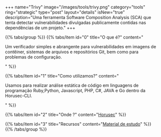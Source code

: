 +++
name="Trivy"
image="/images/tools/trivy.png"
category="tools"
ring="strategic"
type="post"
layout="details"
isNew="true"
description="Uma ferramenta Software Composition Analysis (SCA) que tenta detectar vulnerabilidades divulgadas publicamente contidas nas dependências de um projeto."
+++

{{% tabs/group %}}
  {{% tabs/item id="0" title="O que é?" content="<p>Um verificador simples e abrangente para vulnerabilidades em imagens de contêiner, sistemas de arquivos e repositórios Git, bem como para problemas de configuração.</p>" %}}
  
  {{% tabs/item id="1" title="Como utilizamos?" content="<p>Usamos para realizar análise estática de código em linguagens de programação Ruby,Python, Javascript, PHP, C#, JAVA e Go dentro da Horusec-CLI.</p>" %}}
  
  {{% tabs/item id="2" title="Onde ?" content="<a href='https://horusec.io/' target='_blank'>Horusec</a>" %}}

  {{% tabs/item id="3" title="Recursos" content="<a href='https://aquasecurity.github.io/trivy/v0.19.2/getting-started/overview/' target='_blank'>Material de estudo</a>" %}}
{{% /tabs/group %}}